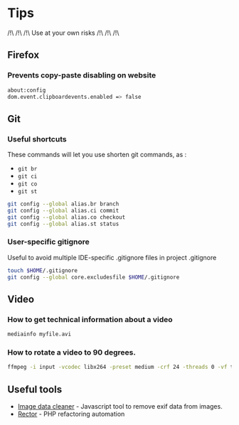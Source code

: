 # Tips

/!\ /!\ /!\ Use at your own risks /!\ /!\ /!\ 

## Firefox

### Prevents copy-paste disabling on website

```bash
about:config
dom.event.clipboardevents.enabled => false
```

## Git

### Useful shortcuts

These commands will let you use shorten git commands, as : 
*  `git br`
*  `git ci`
*  `git co`
*  `git st`

```bash
git config --global alias.br branch
git config --global alias.ci commit
git config --global alias.co checkout
git config --global alias.st status
```

### User-specific gitignore

Useful to avoid multiple IDE-specific .gitignore files in project .gitignore

```bash
touch $HOME/.gitignore
git config --global core.excludesfile $HOME/.gitignore
```

## Video

### How to get technical information about a video

```bash
mediainfo myfile.avi
```

### How to rotate a video to 90 degrees.

```bash
ffmpeg -i input -vcodec libx264 -preset medium -crf 24 -threads 0 -vf transpose=1 -acodec copy output.mkv
```


## Useful tools

* [Image data cleaner](https://github.com/codepo8/image-data-cleaner) - Javascript tool to remove exif data from images.
* [Rector](https://getrector.org/) - PHP refactoring automation
